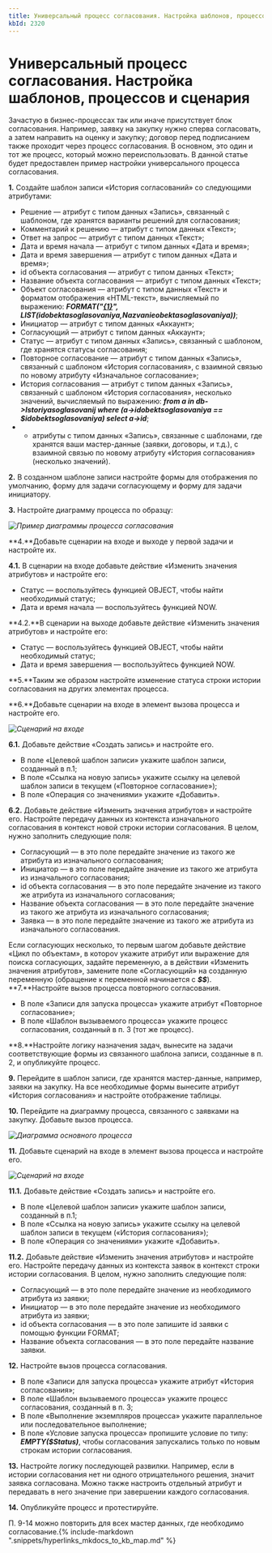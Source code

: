 ```yaml
---
title: Универсальный процесс согласования. Настройка шаблонов, процессов и сценария
kbId: 2320
---
```


# Универсальный процесс согласования. Настройка шаблонов, процессов и сценария

Зачастую в бизнес-процессах так или иначе присутствует блок согласования. Например, заявку на закупку нужно сперва согласовать, а затем направить на оценку и закупку; договор перед подписанием также проходит через процесс согласования. В основном, это один и тот же процесс, который можно переиспользовать. В данной статье будет предоставлен пример настройки универсального процесса согласования.

**1.** Создайте шаблон записи «История согласований» со следующими атрибутами:

- Решение — атрибут с типом данных «Запись», связанный с шаблоном, где хранятся варианты решений для согласования;
- Комментарий к решению — атрибут с типом данных «Текст»;
- Ответ на запрос — атрибут с типом данных «Текст»;
- Дата и время начала — атрибут с типом данных «Дата и время»;
- Дата и время завершения — атрибут с типом данных «Дата и время»;
- id объекта согласования — атрибут с типом данных «Текст»;
- Название объекта согласования — атрибут с типом данных «Текст»;
- Объект согласования — атрибут с типом данных «Текст» и форматом отображения «HTML-текст», вычисляемый по выражению: ***FORMAT("<a href='/#Resolver/{0}' target='\_blank'>{1}</a>", LIST($idobektasoglasovaniya,$Nazvanieobektasoglasovaniya))***;
- Инициатор — атрибут с типом данных «Аккаунт»;
- Согласующий — атрибут с типом данных «Аккаунт»;
- Статус — атрибут с типом данных «Запись», связанный с шаблоном, где хранятся статусы согласования;
- Повторное согласование — атрибут с типом данных «Запись», связанный с шаблоном «История согласования», с взаимной связью по новому атрибуту «Изначальное согласование»;
- История согласования — атрибут с типом данных «Запись», связанный с шаблоном «История согласования», несколько значений, вычисляемый по выражению: ***from a in db->Istoriyasoglasovanij where (a->idobektsoglasovaniya == $idobektsoglasovaniya) select a->id***;
- + атрибуты с типом данных «Запись», связанные с шаблонами, где хранятся ваши мастер-данные (заявки, договоры, и т.д.), с взаимной связью по новому атрибуту «История согласования» (несколько значений).

**2.** В созданном шаблоне записи настройте формы для отображения по умолчанию, форму для задачи согласующему и форму для задачи инициатору.

**3.** Настройте диаграмму процесса по образцу:

_![Пример диаграммы процесса согласования](https://kb.comindware.ru/assets/2023-02-13_14h44_52.png)_

**4.**Добавьте сценарии на входе и выходе у первой задачи и настройте их.

**4.1.** В сценарии на входе добавьте действие «Изменить значения атрибутов» и настройте его:

- Статус — воспользуйтесь функцией OBJECT, чтобы найти необходимый статус;
- Дата и время начала — воспользуйтесь функцией NOW.

**4.2.**В сценарии на выходе добавьте действие «Изменить значения атрибутов» и настройте его:

- Статус — воспользуйтесь функцией OBJECT, чтобы найти необходимый статус;
- Дата и время завершения — воспользуйтесь функцией NOW.

**5.**Таким же образом настройте изменение статуса строки истории согласования на других элементах процесса.

**6.**Добавьте сценарии на входе в элемент вызова процесса и настройте его.

_![Сценарий на входе](https://kb.comindware.ru/assets/2023-02-20_10h32_27.png)_

**6.1.** Добавьте действие «Создать запись» и настройте его.

- В поле «Целевой шаблон записи» укажите шаблон записи, созданный в п.1;
- В поле «Ссылка на новую запись» укажите ссылку на целевой шаблон записи в текущем («Повторное согласование»);
- В поле «Операция со значениями» укажите «Добавить».

**6.2.** Добавьте действие «Изменить значения атрибутов» и настройте его. Настройте передачу данных из контекста изначального согласования в контекст новой строки истории согласования. В целом, нужно заполнить следующие поля:

- Согласующий — в это поле передайте значение из такого же атрибута из изначального согласования;
- Инициатор — в это поле передайте значение из такого же атрибута из изначального согласования;
- id объекта согласования — в это поле передайте значение из такого же атрибута из изначального согласования;
- Название объекта согласования — в это поле передайте значение из такого же атрибута из изначального согласования;
- Заявка — в это поле передайте значение из такого же атрибута из изначального согласования.

Если согласующих несколько, то первым шагом добавьте действие «Цикл по объектам», в котороv укажите атрибут или выражение для поиска согласующих, задайте переменную, а в действии «Изменить значения атрибутов», замените поле «Согласующий» на созданную переменную (обращение к переменной начинается с ***$$***).
**7.**Настройте вызов процесса повторного согласования.

- В поле «Записи для запуска процесса» укажите атрибут «Повторное согласование»;
- В поле «Шаблон вызываемого процесса» укажите процесс согласования, созданный в п. 3 (тот же процесс).

**8.**Настройте логику назначения задач, вынесите на задачи соответствующие формы из связанного шаблона записи, созданные в п. 2, и опубликуйте процесс.

**9.** Перейдите в шаблон записи, где хранятся мастер-данные, например, заявки на закупку. На все необходимые формы вынесите атрибут «История согласования» и настройте отображение таблицы.

**10.** Перейдите на диаграмму процесса, связанного с заявками на закупку. Добавьте вызов процесса.

_![Диаграмма основного процесса](https://kb.comindware.ru/assets/2023-02-20_10h08_49.png)_

**11.** Добавьте сценарий на входе в элемент вызова процесса и настройте его.

_![Сценарий на входе](https://kb.comindware.ru/assets/2023-02-13_14h51_23.png)_

**11.1.** Добавьте действие «Создать запись» и настройте его.

- В поле «Целевой шаблон записи» укажите шаблон записи, созданный в п.1;
- В поле «Ссылка на новую запись» укажите ссылку на целевой шаблон записи в текущем («История согласования»);
- В поле «Операция со значениями» укажите «Добавить».

**11.2.** Добавьте действие «Изменить значения атрибутов» и настройте его. Настройте передачу данных из контекста заявок в контекст строки истории согласования. В целом, нужно заполнить следующие поля:

- Согласующий — в это поле передайте значение из необходимого атрибута из заявки;
- Инициатор — в это поле передайте значение из необходимого атрибута из заявки;
- id объекта согласования — в это поле запишите id заявки с помощью функции FORMAT;
- Название объекта согласования — в это поле передайте название заявки.

**12.** Настройте вызов процесса согласования.

- В поле «Записи для запуска процесса» укажите атрибут «История согласования»;
- В поле «Шаблон вызываемого процесса» укажите процесс согласования, созданный в п. 3;
- В поле «Выполнение экземпляров процесса» укажите параллельное или последовательное выполнение;
- В поле «Условие запуска процесса» пропишите условие по типу: ***EMPTY($Status)***, чтобы согласования запускались только по новым строкам истории согласования.

**13.** Настройте логику последующей развилки. Например, если в истории согласования нет ни одного отрицательного решения, значит заявка согласована. Можно также настроить отдельный атрибут и передавать в него значение при завершении каждого согласования.

**14.** Опубликуйте процесс и протестируйте.

П. 9-14 можно повторить для всех мастер данных, где необходимо согласование.{% include-markdown ".snippets/hyperlinks_mkdocs_to_kb_map.md" %}
